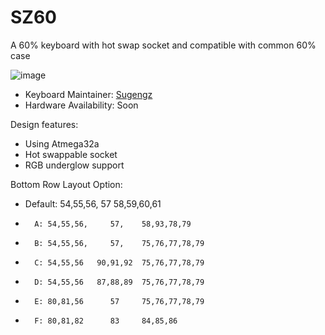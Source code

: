 # SZ60
A 60% keyboard with hot swap socket and compatible with common 60% case

![image](https://user-images.githubusercontent.com/72374465/174641343-d3e0db93-40bd-4fd0-a62a-5ce977a5e50f.png)



* Keyboard Maintainer: [Sugengz](https://github.com/sugengz)
* Hardware Availability: Soon

Design features:
* Using Atmega32a
* Hot swappable socket
* RGB underglow support

Bottom Row Layout Option:
* Default: 54,55,56,     57     58,59,60,61
*       A: 54,55,56,     57,    58,93,78,79 
*       B: 54,55,56,     57,    75,76,77,78,79
*       C: 54,55,56   90,91,92  75,76,77,78,79
*       D: 54,55,56   87,88,89  75,76,77,78,79
*       E: 80,81,56      57     75,76,77,78,79
*       F: 80,81,82      83     84,85,86
